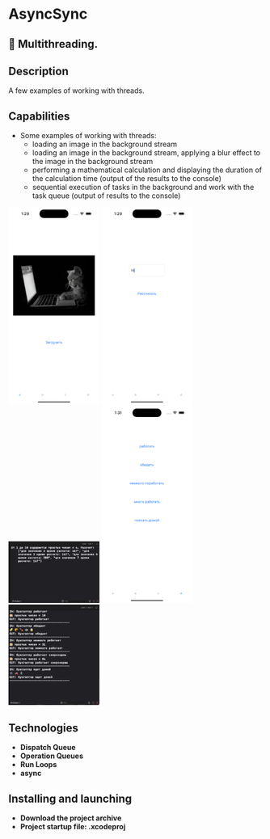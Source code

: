 # AsyncSync

## 🚦 Multithreading. 

## Description
 <p> A few examples of working with threads. </p>

## Capabilities
- Some examples of working with threads:
    - loading an image in the background stream
    - loading an image in the background stream, applying a blur effect to the image in the background stream
    - performing a mathematical calculation and displaying the duration of the calculation time (output of the results to the console)
    - sequential execution of tasks in the background and work with the task queue (output of results to the console)
<p>
 <img style="width: 180px;" src="https://github.com/NovikovaOlga/novikovaolga/blob/main/Other/AsyncSync/screen1.png">
 <img style="width: 180px;" src="https://github.com/NovikovaOlga/novikovaolga/blob/main/Other/AsyncSync/screen2.png">
 <img style="width: 180px;" src="https://github.com/NovikovaOlga/novikovaolga/blob/main/Other/AsyncSync/screen3.png">
 <img style="width: 180px;" src="https://github.com/NovikovaOlga/novikovaolga/blob/main/Other/AsyncSync/screen4.png">
 <img style="width: 180px;" src="https://github.com/NovikovaOlga/novikovaolga/blob/main/Other/AsyncSync/screen5.png">
<p>

## Technologies
 - **Dispatch Queue**
 - **Operation Queues**
 - **Run Loops**
 - **async**

## Installing and launching
- **Download the project archive**
- **Project startup file: .xcodeproj**
